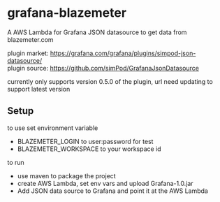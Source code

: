 # grafana-blazemeter
A AWS Lambda for Grafana JSON datasource to get data from blazemeter.com

plugin market: https://grafana.com/grafana/plugins/simpod-json-datasource/  
plugin source: https://github.com/simPod/GrafanaJsonDatasource

currently only supports version 0.5.0 of the plugin, url need updating to support latest version

## Setup

to use set environment variable
 - BLAZEMETER_LOGIN to user:password for test
 - BLAZEMETER_WORKSPACE to your workspace id

to run
 - use maven to package the project
 - create AWS Lambda, set env vars and upload Grafana-1.0.jar
 - Add JSON data source to Grafana and point it at the AWS Lambda
